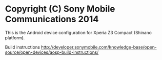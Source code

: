 Copyright (C) Sony Mobile Communications 2014
=============================================

This is the Android device configuration for Xperia Z3 Compact (Shinano platform).

Build instructions
http://developer.sonymobile.com/knowledge-base/open-source/open-devices/aosp-build-instructions/
